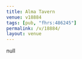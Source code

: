 ```yaml
---
title: Alma Tavern
venue: v18884
tags: [pub, "fhrs:486245"]
permalink: /v/18884/
layout: venue
---
```

null